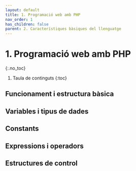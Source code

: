 ```yaml
---
layout: default
title: 1. Programació web amb PHP
nav_order: 1
has_children: false 
parent: 2. Característiques bàsiques del llenguatge
---
```


# 1. Programació web amb PHP
{:.no_toc}

1. Taula de continguts
{:toc}
  
## Funcionament i estructura bàsica

## Variables i tipus de dades
## Constants
## Expressions i operadors
## Estructures de control
